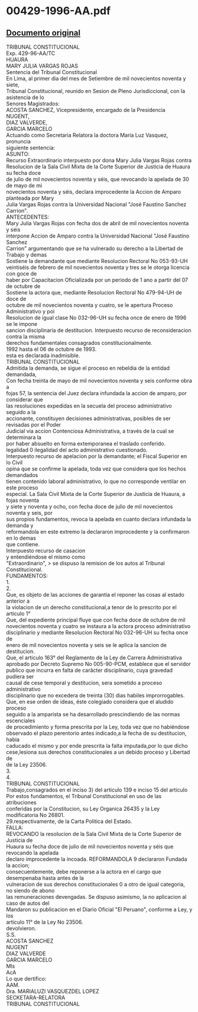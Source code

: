 
00429-1996-AA.pdf
=================
  
[Documento original](https://tc.gob.pe/jurisprudencia/1997/00429-1996-AA.pdf)  
---  
TRIBUNAL CONSTITUCIONAL  
Exp. 429-96-AA/TC  
HUAURA  
MARY JULIA VARGAS ROJAS  
Sentencia del Tribunal Constitucional  
En Lima, al primer dia del mes de Setiembre de mil novecientos noventa y siete,  
Tribunal Constitucional, reunido en Sesion de Pleno Jurisdiccional, con la asistencia de lo  
Senores Magistrados:  
ACOSTA SANCHEZ, Vicepresidente, encargado de la Presidencia  
NUGENT,  
DIAZ VALVERDE,  
GARCIA MARCELO  
Actuando como Secretaria Relatora la doctora Maria Luz Vasquez, pronuncia  
siguiente sentencia:  
ASUNTO:  
Recurso Extraordinario interpuesto por dona Mary Julia Vargas Rojas contra  
Resolucion de la Sala Civil Mixta de la Corte Superior de Justicia de Huaura su fecha doce  
de julio de mil novecientos noventa y séis, que revocando la apelada de 30 de mayo de mi  
novecientos noventa y séis, declara improcedente la Accion de Amparo planteada por Mary  
Julia Vargas Rojas contra la Universidad Nacional "José Faustino Sanchez Carrion".  
ANTECEDENTES:  
Mary Julia Vargas Rojas con fecha dos de abril de mil novecientos noventa y séis  
interpone Accion de Amparo contra la Universidad Nacional "José Faustino Sanchez  
Carrion" argumentando que se ha vulnerado su derecho a la Libertad de Trabajo y demas  
Sostiene la demandante que mediante Resolucion Rectoral No 053-93-UH  
veintiséis de febrero de mil novecientos noventa y tres se le otorga licencia con goce de  
haber por Capacitacion Oficializada por un periodo de 1 ano a partir del 07 de octubre de  
Sostiene la actora que, mediante Resolucion Rectoral No 479-94-UH de doce de  
octubre de mil novecientos noventa y cuatro, se le apertura Proceso Administrativo y poi  
Resolucion de igual clase No 032-96-UH su fecha once de enero de 1996 se le impone  
sancion disciplinaria de destitucion. Interpuesto recurso de reconsideracion contra la misma  
derechos fundamentales consagrados constitucionalmente.  
1992 hasta el 06 de octubre de 1993.  
esta es declarada inadmisible.  
TRIBUNAL CONSTITUCIONAL  
Admitida la demanda, se sigue el proceso en rebeldia de la entidad demandada,  
Con fecha treinta de mayo de mil novecientos noventa y seis conforme obra a  
fojas 57, la sentencia del Juez declara infundada la accion de amparo, por considerar que  
las resoluciones expedidas en la secuela del proceso administrativo seguido a la  
accionante, constituyen decisiones administrativas, posibles de ser revisadas por el Poder  
Judicial via accion Contenciosa Administrativa, a través de la cual se determinara la  
por haber absuelto en forma extemporanea el traslado conferido.  
legalidad 0 ilegalidad del acto administrativo cuestionado.  
Interpuesto recurso de apelacion por la demandante; el Fiscal Superior en lo Civil  
opina que se confirme la apelada, toda vez que considera que los hechos demandados  
tienen contenido laboral administrativo, lo que no corresponde ventilar en este proceso  
especial. La Sala Civil Mixta de la Corte Superior de Justicia de Huaura, a fojas noventa  
y siete y noventa y ocho, con fecha doce de julio de mil novecientos noventa y seis, por  
sus propios fundamentos, revoca la apelada en cuanto declara infundada la demanda y  
reformandola en este extremo la declararon improcedente y la confirmaron en lo demas  
que contiene.  
Interpuesto recurso de casacion  
y entendiéndose el mismo como  
"Extraordinario", > se dispuso la remision de los autos al Tribunal Constitucional.  
FUNDAMENTOS:  
1.  
2.  
Que, es objeto de las acciones de garantia el reponer las cosas al estado anterior a  
la violacion de un derecho constitucional,a tenor de lo prescrito por el articulo 1°  
Que, del expediente principal fluye que con fecha doce de octubre de mil  
novecientos noventa y cuatro se instaura a la actora proceso administrativo  
disciplinario y mediante Resolucion Rectoral No 032-96-UH su fecha once de  
enero de mil novecientos noventa y seis se le aplica la sancion de destitucion.  
Que, el articulo 163° del Reglamento de la Ley de Carrera Administrativa  
aprobado por Decreto Supremo No 005-90-PCM, establece que el servidor  
publico que incurra en falta de carâcter disciplinario, cuya gravedad pudiera ser  
causal de cese temporal y destitucion, sera sometido a proceso administrativo  
disciplinario que no excedera de treinta (30) dias habiles improrrogables.  
Que, en ese orden de ideas, éste colegiado considera que el aludido proceso  
seguido a la amparista se ha desarrollado prescindiendo de las normas escenciales  
de procedimiento y forma prescrita por la Ley, toda vez que no habiéndose  
observado el plazo perentorio antes indicado,a la fecha de su destitucion, habia  
caducado el mismo y por ende prescrita la falta imputada,por lo que dicho  
cese,lesiona sus derechos constitucionales a un debido proceso y Libertad de  
de la Ley 23506.  
3.  
4.  
TRIBUNAL CONSTITUCIONAL  
Trabajo,consagrados en el inciso 3) del articulo 139 e inciso 15 del articulo  
Por estos fundamentos, el Tribunal Constitucional en uso de las atribuciones  
conferidas por la Constitucion, su Ley Organica 26435 y la Ley modificatoria No 26801.  
29.respectivamente, de la Carta Politica del Estado.  
FALLA:  
REVOCANDO la resolucion de la Sala Civil Mixta de la Corte Superior de Justicia de  
Huaura su fecha doce de julio de mil novecientos noventa y séis que revocando la apelada  
declaro improcedente la incoada. REFORMANDOLA 9 declararon Fundada la accion;  
consecuentemente, debe reponerse a la actora en el cargo que desempenaba hasta antes de la  
vulneracion de sus derechos constitucionales 0 a otro de igual categoria, no siendo de abono  
las remuneraciones devengadas. Se dispuso asimismo, la no aplicacion al caso de autos del  
Mandaron su publicacion en el Diario Oficial "El Peruano", conforme a Ley, y los  
articulo 11° de la Ley No 23506.  
devolvieron.  
S.S.  
ACOSTA SANCHEZ  
NUGENT  
DIAZ VALVERDE  
GARCIA MARCELO  
Mls  
AcA  
Lo que dertifico:  
AAM.  
Dra. MARIALUZI VASQUEZDEL LOPEZ  
SECKETARA-RELATORA  
TRIBUNAL CONSTITUCIONAL